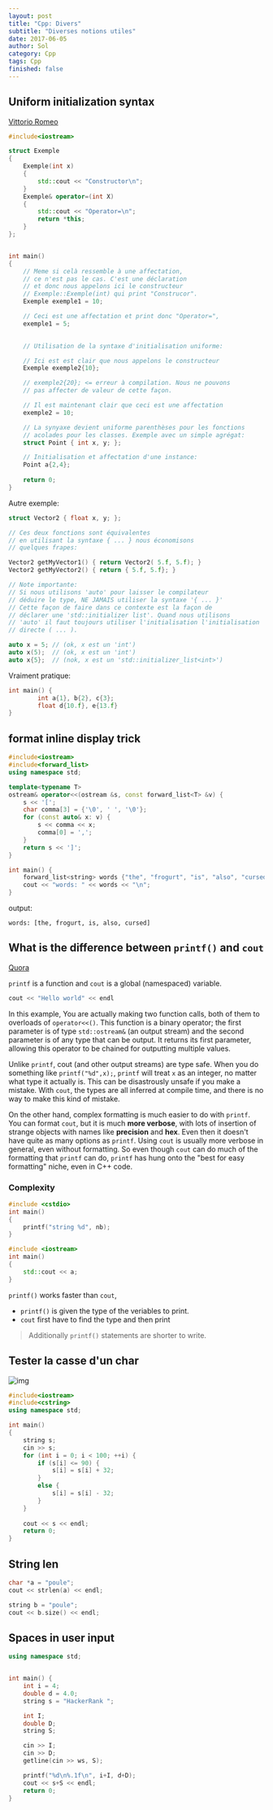 ```yaml
---
layout: post
title: "Cpp: Divers"
subtitle: "Diverses notions utiles"
date: 2017-06-05
author: Sol
category: Cpp
tags: Cpp
finished: false
---
```


## Uniform initialization syntax
[Vittorio Romeo](https://www.youtube.com/watch?v=tPbrWAbzyTE)  

```cpp
#include<iostream>

struct Exemple
{
    Exemple(int x)
    {
        std::cout << "Constructor\n"; 
    }
    Exemple& operator=(int X)
    {
        std::cout << "Operator=\n";
        return *this;
    }
};


int main()
{
    // Meme si celà ressemble à une affectation,
    // ce n'est pas le cas. C'est une déclaration
    // et donc nous appelons ici le constructeur
    // Exemple::Exemple(int) qui print "Construcor".
    Exemple exemple1 = 10;

    // Ceci est une affectation et print donc "Operator=",
    exemple1 = 5;

    
    // Utilisation de la syntaxe d'initialisation uniforme:

    // Ici est est clair que nous appelons le constructeur
    Exemple exemple2{10};

    // exemple2{20}; <= erreur à compilation. Nous ne pouvons
    // pas affecter de valeur de cette façon.

    // Il est maintenant clair que ceci est une affectation
    exemple2 = 10;

    // La synyaxe devient uniforme parenthèses pour les fonctions
    // acolades pour les classes. Exemple avec un simple agrégat:
    struct Point { int x, y; };

    // Initialisation et affectation d'une instance:
    Point a{2,4};
    
    return 0;
}
```

Autre exemple:

```cpp
struct Vector2 { float x, y; };

// Ces deux fonctions sont équivalentes
// en utilisant la syntaxe { ... } nous économisons
// quelques frapes:

Vector2 getMyVector1() { return Vector2( 5.f, 5.f); }
Vector2 getMyVector2() { return { 5.f, 5.f}; }

// Note importante:
// Si nous utilisons 'auto' pour laisser le compilateur
// déduire le type, NE JAMAIS utiliser la syntaxe '{ ... }'
// Cette façon de faire dans ce contexte est la façon de 
// déclarer une 'std::initializer list'. Quand nous utilisons
// 'auto' il faut toujours utiliser l'initialisation l'initialisation
// directe ( ... ).

auto x = 5; // (ok, x est un 'int')
auto x(5);  // (ok, x est un 'int')
auto x{5};  // (nok, x est un 'std::initializer_list<int>')
```

Vraiment pratique:

```cpp
int main() {
        int a{1}, b{2}, c{3};
        float d{10.f}, e{13.f}
}
```

## format inline display trick

```cpp
#include<iostream>
#include<forward_list>
using namespace std;

template<typename T>
ostream& operator<<(ostream &s, const forward_list<T> &v) {
    s << '[';
    char comma[3] = {'\0', ' ', '\0'};
    for (const auto& x: v) {
        s << comma << x;
        comma[0] = ',';
    }
    return s << ']';
}

int main() {
    forward_list<string> words {"the", "frogurt", "is", "also", "cursed"};
    cout << "words: " << words << "\n";
}
```
output:

```
words: [the, frogurt, is, also, cursed]
```



## What is the difference between `printf()` and `cout`
[Quora](https://www.quora.com/What-is-the-difference-between-printf-cout-in-C++)

`printf` is a function and `cout` is a global (namespaced) variable.

```c++
cout << "Hello world" << endl
```

In this example, You are actually making two function calls, both of them to overloads of `operator<<()`. This function is a binary operator; the first parameter is of type `std::ostream&` (an output stream) and the second parameter is of any type that can be output. It returns its first parameter, allowing this operator to be chained for outputting multiple values.

Unlike `printf`, cout (and other output streams) are type safe. When you do something like `printf("%d",x);`, `printf` will treat `x` as an integer, no matter what type it actually is. This can be disastrously unsafe if you make a mistake. With `cout`, the types are all inferred at compile time, and there is no way to make this kind of mistake.

On the other hand, complex formatting is much easier to do with `printf`. You can format `cout`, but it is much **more verbose**, with lots of insertion of strange objects with names like **precision** and **hex**. Even then it doesn't have quite as many options as `printf`. Using `cout` is usually more verbose in general, even without formatting. So even though `cout` can do much of the formatting that `printf` can do, `printf` has hung onto the "best for easy formatting" niche, even in C++ code.


### Complexity

```c++
#include <cstdio>
int main()
{
    printf("string %d", nb);
}
```

```c++
#include <iostream>
int main()
{
    std::cout << a; 
}
```

`printf()` works faster than `cout`, 
* `printf()` is given the  type of the veriables to print. 
* `cout` first have to find the type and then print 

> Additionally `printf()` statements are shorter to write.


## Tester la casse d'un char

![img](https://i.stack.imgur.com/vDNf8.gif)

```c++
#include<iostream>
#include<cstring>
using namespace std;

int main()
{
    string s;
    cin >> s;   
    for (int i = 0; i < 100; ++i) {
        if (s[i] <= 90) {
            s[i] = s[i] + 32;
        }
        else {
            s[i] = s[i] - 32;
        }
    }
    
    cout << s << endl;
    return 0;
}
```

## String len

```c++
char *a = "poule";
cout << strlen(a) << endl;

string b = "poule";
cout << b.size() << endl;
```

## Spaces in user input

```c++
using namespace std;


int main() {
    int i = 4;
    double d = 4.0;
    string s = "HackerRank ";

    int I;
    double D;
    string S;

    cin >> I;
    cin >> D;
    getline(cin >> ws, S);

    printf("%d\n%.1f\n", i+I, d+D);
    cout << s+S << endl;
    return 0;
}
```